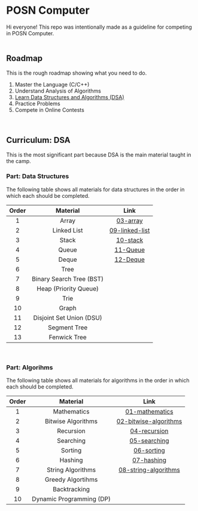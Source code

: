 # POSN Computer

Hi everyone! This repo was intentionally made as a guideline for competing in POSN Computer.
<br><br>

## Roadmap

This is the rough roadmap showing what you need to do.

1. Master the Language (C/C++)
2. Understand Analysis of Algorithms
3. [Learn Data Structures and Algorithms (DSA)](#curriculum-dsa)
4. Practice Problems
5. Compete in Online Contests
<br>

## Curriculum: DSA

This is the most significant part because DSA is the main material taught in the camp.

### Part: Data Structures

The following table shows all materials for data structures in the order in which each should be completed.

| Order | Material | Link |
|:---:|:---:|:---:|
| 1 | Array | [03-array](materials/03-array/) |
| 2 | Linked List | [09-linked-list](materials/09-linked-list/) |
| 3 | Stack | [10-stack](materials/10-stack/) |
| 4 | Queue | [11-Queue](materials/11-queue/) |
| 5 | Deque | [12-Deque](materials/12-deque/) |
| 6 | Tree | |
| 7 | Binary Search Tree (BST) | |
| 8 | Heap (Priority Queue) | |
| 9 | Trie | |
| 10 | Graph | |
| 11 | Disjoint Set Union (DSU) | |
| 12 | Segment Tree | |
| 13 | Fenwick Tree | |
<br>

### Part: Algorihms

The following table shows all materials for algorithms in the order in which each should be completed.

| Order | Material | Link |
|:---:|:---:|:---:|
| 1 | Mathematics | [01-mathematics](materials/01-mathematics/) |
| 2 | Bitwise Algorithms | [02-bitwise-algorithms](materials/02-bitwise-algorithms/) |
| 3 | Recursion | [04-recursion](materials/04-recursion/) |
| 4 | Searching | [05-searching](materials/05-searching/) |
| 5 | Sorting | [06-sorting](materials/06-sorting/) |
| 6 | Hashing | [07-hashing](materials/07-hashing/) |
| 7 | String Algorithms | [08-string-algorithms](materials/08-string-algorithms/) |
| 8 | Greedy Algortihms | |
| 9 | Backtracking | |
| 10 | Dynamic Programming (DP) | |
